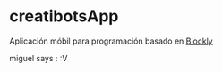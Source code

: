 # creatibotsApp
Aplicación móbil para programación basado en [Blockly](https://github.com/google/blockly)

miguel says :  :V